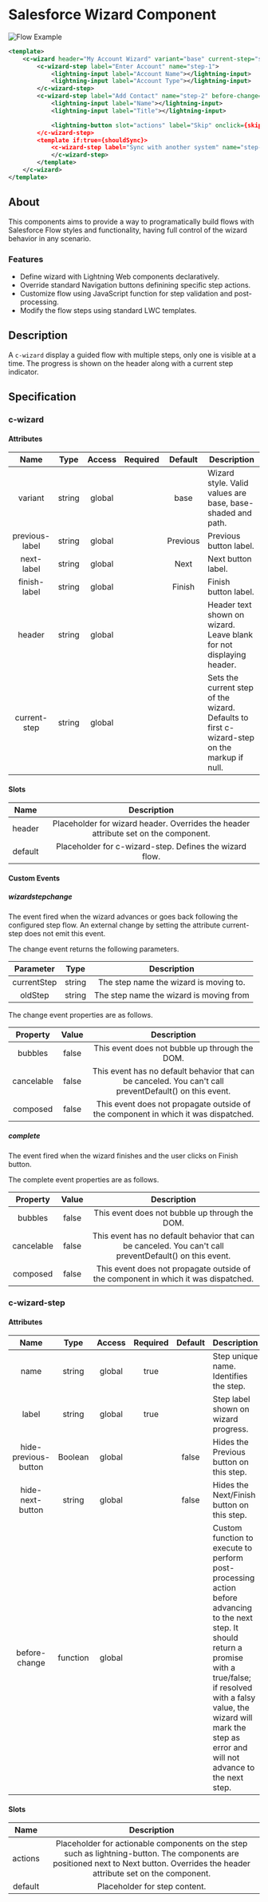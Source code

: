 # Salesforce Wizard Component

<img src="screenshots/create-account-flow.gif" alt="Flow Example"/>

````xml
<template>
    <c-wizard header="My Account Wizard" variant="base" current-step="step-1">
        <c-wizard-step label="Enter Account" name="step-1">
            <lightning-input label="Account Name"></lightning-input>
            <lightning-input label="Account Type"></lightning-input>
        </c-wizard-step>
        <c-wizard-step label="Add Contact" name="step-2" before-change={validate} hide-next-button="false">
            <lightning-input label="Name"></lightning-input>
            <lightning-input label="Title"></lightning-input>

            <lightning-button slot="actions" label="Skip" onclick={skipCreateContact}></lightning-button>
        </c-wizard-step>
        <template if:true={shouldSync}>
            <c-wizard-step label="Sync with another system" name="step-3">
            </c-wizard-step>
        </template>
    </c-wizard>
</template>
````

## About

This components aims to provide a way to programatically build flows with Salesforce Flow styles and functionality, having full control of the wizard behavior in any scenario.

### Features

* Define wizard with Lightning Web components declaratively.
* Override standard Navigation buttons definining specific step actions.
* Customize flow using JavaScript function for step validation and post-processing.
* Modify the flow steps using standard LWC templates.


## Description
A `c-wizard` display a guided flow with multiple steps, only one is visible at a time. The progress is shown on the header along with a current step indicator.




## Specification

### c-wizard

#### Attributes

|       Name      |  Type  | Access | Required |  Default | Description                                                                                 |
|:---------------:|:------:|:------:|:--------:|:--------:|---------------------------------------------------------------------------------------------|
|      variant    | string | global |          |   base   | Wizard style. Valid values are base, base-shaded and path.                                  |
|  previous-label | string | global |          | Previous | Previous button label.                                                                      |
| next-label      | string | global |          | Next     | Next button label.                                                                          |
| finish-label    | string | global |          | Finish   | Finish button label.                                                                        |
|      header     | string | global |          |          | Header text shown on wizard. Leave blank for not displaying header.                         |
|  current-step   | string | global |          |          | Sets the current step of the wizard. Defaults to first c-wizard-step on the markup if null. |

#### Slots

|       Name      |  Description    |                                             
|:---------------:|:---------------:|
|      header     | Placeholder for wizard header. Overrides the header attribute set on the component.|
|      default     | Placeholder for c-wizard-step. Defines the wizard flow.|

#### Custom Events

##### wizardstepchange

The event fired when the wizard advances or goes back following the configured step flow. An external change by setting the attribute current-step does not emit this event.
 
The change event returns the following parameters.

|Parameter      |  Type  | Description |
|:------:|:--------:|:--------:|
| currentStep | string | The step name the wizard is moving to.|
| oldStep | string 	| The step name the wizard is moving from|

The change event properties are as follows.

|Property      |  Value  | Description|
|:------:|:--------:|:--------:|
|bubbles|false|This event does not bubble up through the DOM.|
|cancelable|false|This event has no default behavior that can be canceled. You can't call preventDefault() on this event.|
|composed|false|This event does not propagate outside of the component in which it was dispatched.|

##### complete

The event fired when the wizard finishes and the user clicks on Finish button.

The complete event properties are as follows.

|Property      |  Value  | Description |
|:------:|:--------:|:--------:|
|bubbles|false|This event does not bubble up through the DOM.|
|cancelable|false|This event has no default behavior that can be canceled. You can't call preventDefault() on this event.|
|composed|false|This event does not propagate outside of the component in which it was dispatched.|

### c-wizard-step

#### Attributes

|       Name      |  Type  | Access | Required |  Default | Description                                                                                 |
|:---------------:|:------:|:------:|:--------:|:--------:|---------------------------------------------------------------------------------------------|
|      name    | string | global |   true       |      | Step unique name. Identifies the step.                                  |
|  label | string | global |    true      |  | Step label shown on wizard progress.                                                                     |
| hide-previous-button     | Boolean | global |          | false     |Hides the Previous button on this step.                                                           |
| hide-next-button     | string | global |          | false   | Hides the Next/Finish button on this step.                                                                        |
| before-change     | function | global |          |    | Custom function to execute to perform post-processing action before advancing to the next step. It should return a promise with a true/false; if resolved with a falsy value, the wizard will mark the step as error and will not advance to the next step.

#### Slots

|       Name      |  Description    |                                             
|:---------------:|:---------------:|
|      actions     | Placeholder for actionable components on the step such as lightning-button. The components are positioned next to Next button. Overrides the header attribute set on the component.|
|      default     | Placeholder for step content.|

